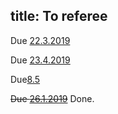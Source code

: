 title: To referee
---
Due [22.3.2019](haapasalo2019)

Due [23.4.2019](molnar2019)

Due[8.5](labuschagne2019)

<del>Due [26.1.2019](gour2019)</del> Done.